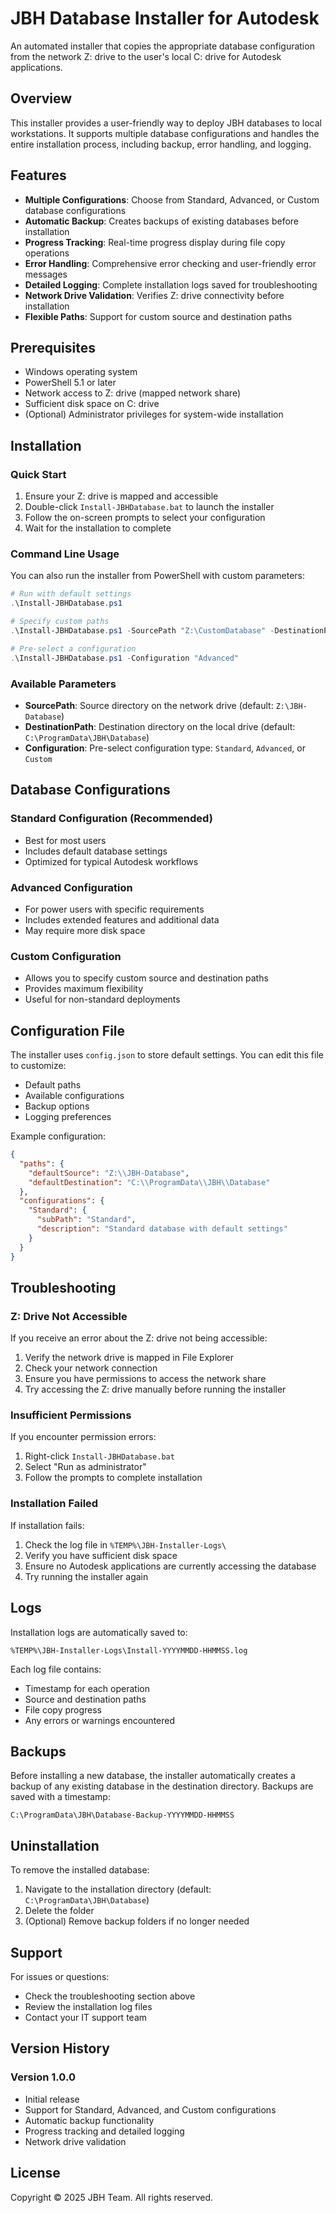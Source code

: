# JBH Database Installer for Autodesk

An automated installer that copies the appropriate database configuration from the network Z: drive to the user's local C: drive for Autodesk applications.

## Overview

This installer provides a user-friendly way to deploy JBH databases to local workstations. It supports multiple database configurations and handles the entire installation process, including backup, error handling, and logging.

## Features

- **Multiple Configurations**: Choose from Standard, Advanced, or Custom database configurations
- **Automatic Backup**: Creates backups of existing databases before installation
- **Progress Tracking**: Real-time progress display during file copy operations
- **Error Handling**: Comprehensive error checking and user-friendly error messages
- **Detailed Logging**: Complete installation logs saved for troubleshooting
- **Network Drive Validation**: Verifies Z: drive connectivity before installation
- **Flexible Paths**: Support for custom source and destination paths

## Prerequisites

- Windows operating system
- PowerShell 5.1 or later
- Network access to Z: drive (mapped network share)
- Sufficient disk space on C: drive
- (Optional) Administrator privileges for system-wide installation

## Installation

### Quick Start

1. Ensure your Z: drive is mapped and accessible
2. Double-click `Install-JBHDatabase.bat` to launch the installer
3. Follow the on-screen prompts to select your configuration
4. Wait for the installation to complete

### Command Line Usage

You can also run the installer from PowerShell with custom parameters:

```powershell
# Run with default settings
.\Install-JBHDatabase.ps1

# Specify custom paths
.\Install-JBHDatabase.ps1 -SourcePath "Z:\CustomDatabase" -DestinationPath "C:\MyDatabase"

# Pre-select a configuration
.\Install-JBHDatabase.ps1 -Configuration "Advanced"
```

### Available Parameters

- **SourcePath**: Source directory on the network drive (default: `Z:\JBH-Database`)
- **DestinationPath**: Destination directory on the local drive (default: `C:\ProgramData\JBH\Database`)
- **Configuration**: Pre-select configuration type: `Standard`, `Advanced`, or `Custom`

## Database Configurations

### Standard Configuration (Recommended)
- Best for most users
- Includes default database settings
- Optimized for typical Autodesk workflows

### Advanced Configuration
- For power users with specific requirements
- Includes extended features and additional data
- May require more disk space

### Custom Configuration
- Allows you to specify custom source and destination paths
- Provides maximum flexibility
- Useful for non-standard deployments

## Configuration File

The installer uses `config.json` to store default settings. You can edit this file to customize:

- Default paths
- Available configurations
- Backup options
- Logging preferences

Example configuration:

```json
{
  "paths": {
    "defaultSource": "Z:\\JBH-Database",
    "defaultDestination": "C:\\ProgramData\\JBH\\Database"
  },
  "configurations": {
    "Standard": {
      "subPath": "Standard",
      "description": "Standard database with default settings"
    }
  }
}
```

## Troubleshooting

### Z: Drive Not Accessible

If you receive an error about the Z: drive not being accessible:

1. Verify the network drive is mapped in File Explorer
2. Check your network connection
3. Ensure you have permissions to access the network share
4. Try accessing the Z: drive manually before running the installer

### Insufficient Permissions

If you encounter permission errors:

1. Right-click `Install-JBHDatabase.bat`
2. Select "Run as administrator"
3. Follow the prompts to complete installation

### Installation Failed

If installation fails:

1. Check the log file in `%TEMP%\JBH-Installer-Logs\`
2. Verify you have sufficient disk space
3. Ensure no Autodesk applications are currently accessing the database
4. Try running the installer again

## Logs

Installation logs are automatically saved to:
```
%TEMP%\JBH-Installer-Logs\Install-YYYYMMDD-HHMMSS.log
```

Each log file contains:
- Timestamp for each operation
- Source and destination paths
- File copy progress
- Any errors or warnings encountered

## Backups

Before installing a new database, the installer automatically creates a backup of any existing database in the destination directory. Backups are saved with a timestamp:

```
C:\ProgramData\JBH\Database-Backup-YYYYMMDD-HHMMSS
```

## Uninstallation

To remove the installed database:

1. Navigate to the installation directory (default: `C:\ProgramData\JBH\Database`)
2. Delete the folder
3. (Optional) Remove backup folders if no longer needed

## Support

For issues or questions:
- Check the troubleshooting section above
- Review the installation log files
- Contact your IT support team

## Version History

### Version 1.0.0
- Initial release
- Support for Standard, Advanced, and Custom configurations
- Automatic backup functionality
- Progress tracking and detailed logging
- Network drive validation

## License

Copyright © 2025 JBH Team. All rights reserved.